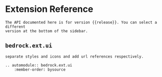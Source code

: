 # Extension Reference

```{note}
The API documented here is for version {{release}}. You can select a different
version at the bottom of the sidebar.
```

## `bedrock.ext.ui`

```{todo}
separate styles and icons and add url references respectively.
```

```{eval-rst}
.. automodule:: bedrock.ext.ui
    :member-order: bysource
```
